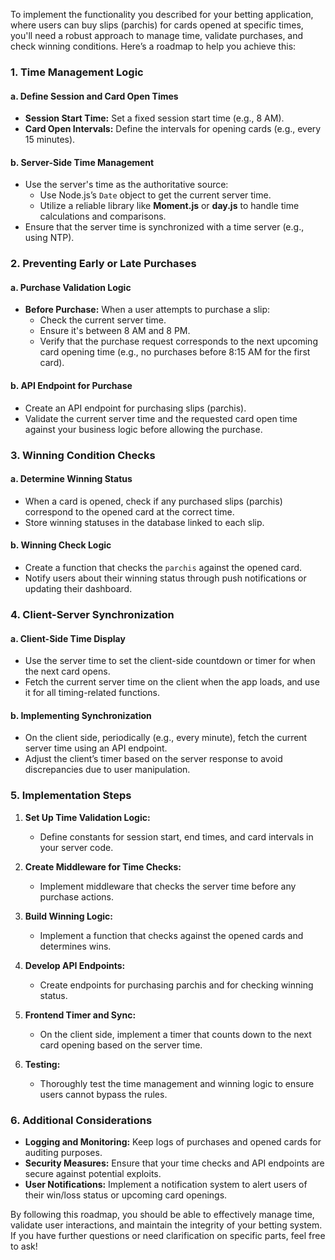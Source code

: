 To implement the functionality you described for your betting application, where users can buy slips (parchis) for cards opened at specific times, you'll need a robust approach to manage time, validate purchases, and check winning conditions. Here’s a roadmap to help you achieve this:

### 1. **Time Management Logic**

#### a. Define Session and Card Open Times
- **Session Start Time:** Set a fixed session start time (e.g., 8 AM).
- **Card Open Intervals:** Define the intervals for opening cards (e.g., every 15 minutes).

#### b. Server-Side Time Management
- Use the server's time as the authoritative source:
  - Use Node.js’s `Date` object to get the current server time.
  - Utilize a reliable library like **Moment.js** or **day.js** to handle time calculations and comparisons.
- Ensure that the server time is synchronized with a time server (e.g., using NTP).

### 2. **Preventing Early or Late Purchases**

#### a. Purchase Validation Logic
- **Before Purchase:** When a user attempts to purchase a slip:
  - Check the current server time.
  - Ensure it's between 8 AM and 8 PM.
  - Verify that the purchase request corresponds to the next upcoming card opening time (e.g., no purchases before 8:15 AM for the first card).

#### b. API Endpoint for Purchase
- Create an API endpoint for purchasing slips (parchis).
- Validate the current server time and the requested card open time against your business logic before allowing the purchase.

### 3. **Winning Condition Checks**

#### a. Determine Winning Status
- When a card is opened, check if any purchased slips (parchis) correspond to the opened card at the correct time.
- Store winning statuses in the database linked to each slip.

#### b. Winning Check Logic
- Create a function that checks the `parchis` against the opened card.
- Notify users about their winning status through push notifications or updating their dashboard.

### 4. **Client-Server Synchronization**

#### a. Client-Side Time Display
- Use the server time to set the client-side countdown or timer for when the next card opens.
- Fetch the current server time on the client when the app loads, and use it for all timing-related functions.

#### b. Implementing Synchronization
- On the client side, periodically (e.g., every minute), fetch the current server time using an API endpoint.
- Adjust the client’s timer based on the server response to avoid discrepancies due to user manipulation.

### 5. **Implementation Steps**

1. **Set Up Time Validation Logic:**
   - Define constants for session start, end times, and card intervals in your server code.

2. **Create Middleware for Time Checks:**
   - Implement middleware that checks the server time before any purchase actions.

3. **Build Winning Logic:**
   - Implement a function that checks against the opened cards and determines wins.

4. **Develop API Endpoints:**
   - Create endpoints for purchasing parchis and for checking winning status.

5. **Frontend Timer and Sync:**
   - On the client side, implement a timer that counts down to the next card opening based on the server time.

6. **Testing:**
   - Thoroughly test the time management and winning logic to ensure users cannot bypass the rules.

### 6. **Additional Considerations**
- **Logging and Monitoring:** Keep logs of purchases and opened cards for auditing purposes.
- **Security Measures:** Ensure that your time checks and API endpoints are secure against potential exploits.
- **User Notifications:** Implement a notification system to alert users of their win/loss status or upcoming card openings.

By following this roadmap, you should be able to effectively manage time, validate user interactions, and maintain the integrity of your betting system. If you have further questions or need clarification on specific parts, feel free to ask!